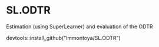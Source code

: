 # SL.ODTR
Estimation (using SuperLearner) and evaluation of the ODTR

devtools::install_github("lmmontoya/SL.ODTR")